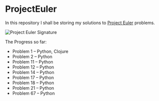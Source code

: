 # ProjectEuler

In this repository I shall be storing my solutions to [Project Euler](https://projecteuler.net) problems.

![Project Euler Signature](https://projecteuler.net/profile/Pav.png?)

The Progress so far:

- Problem 1 – Python, Clojure
- Problem 2 – Python
- Problem 11 – Python
- Problem 12 – Python
- Problem 14 – Python
- Problem 17 – Python
- Problem 18 – Python
- Problem 21 – Python
- Problem 67 – Python
